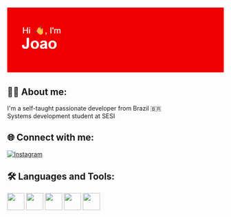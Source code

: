 ![MasterHead](https://github.com/JoaoVieiraa07/JoaoVieiraa07/blob/main/header.png)

## 👩‍💻 About me:
I'm a self-taught passionate developer from Brazil 🇧🇷  
Systems development student at SESI

## 🌐 Connect with me:


[![Instagram](https://img.shields.io/badge/Instagram-E4405F?style=for-the-badge&logo=instagram&logoColor=white)](https://instagram.com/wsjoaox) 

## 🛠 Languages and Tools:

<p align="left">
  <img src="https://img.icons8.com/color/48/000000/react-native.png" width="40" height="40"/>
  <img src="https://img.icons8.com/color/48/000000/html-5--v1.png" width="40" height="40"/>
  <img src="https://img.icons8.com/color/48/000000/css3.png" width="40" height="40"/>
  <img src="https://img.icons8.com/color/48/000000/javascript--v1.png" width="40" height="40"/>
  <img src="https://img.icons8.com/color/48/bootstrap.png" width="40" height="40"/>
</p>



